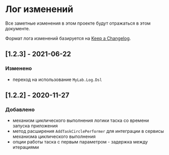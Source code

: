 # Лог изменений

Все заметные изменения в этом проекте будут отражаться в этом документе.

Формат лога изменений базируется на [Keep a Changelog](https://keepachangelog.com/en/1.0.0/).

## [1.2.3] - 2021-06-22

### Изменено

* переход на использование `MyLab.Log.Dsl`

## [1.2.2] - 2020-11-27

### Добавлено

* механизм циклического выполнения логики таска со времени запуска приложения
* метод расширения `AddTaskCirclePerformer` для интеграции в сервисы механизма циклического выполнения  
* опции работы таска с первым параметром - задержка между итерациями